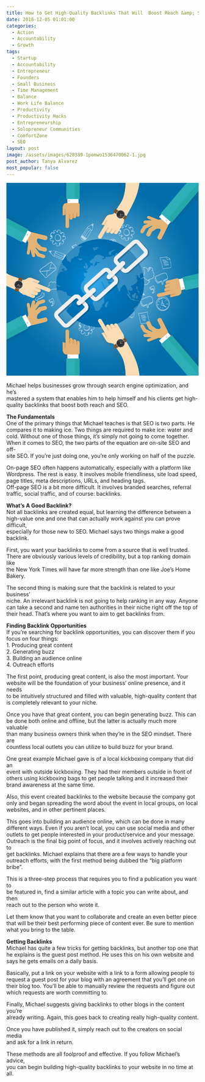 ```yaml
---
title: How to Get High-Quality Backlinks That Will  Boost Reach &amp; SEO
date: 2018-12-05 01:01:00
categories:
  - Action
  - Accountability
  - Growth
tags:
  - Startup
  - Accountability
  - Entrepreneur
  - Founders
  - Small Business
  - Time Management
  - Balance
  - Work Life Balance
  - Productivity
  - Productivity Hacks
  - Entrepreneurship
  - Solopreneur Communities
  - ComfortZone
  - SEO
layout: post
image: /assets/images/628389-1pomwo1536470062-1.jpg
post_author: Tanya Alvarez
most_popular: false
---
```


![](/assets/images/066799cab18f6b17e087d5caea4e1f7fe5e45d79-1.jpg)

Michael helps businesses grow through search engine optimization, and he’s<br>mastered a system that enables him to help himself and his clients get high-<br>quality backlinks that boost both reach and SEO.

**The Fundamentals**<br>One of the primary things that Michael teaches is that SEO is two parts. He<br>compares it to making ice. Two things are required to make ice: water and<br>cold. Without one of those things, it’s simply not going to come together.<br>When it comes to SEO, the two parts of the equation are on-site SEO and off-<br>site SEO. If you’re just doing one, you’re only working on half of the puzzle.

On-page SEO often happens automatically, especially with a platform like<br>Wordpress. The rest is easy. It involves mobile friendliness, site load speed,<br>page titles, meta descriptions, URLs, and heading tags.<br>Off-page SEO is a bit more difficult. It involves branded searches, referral<br>traffic, social traffic, and of course: backlinks.

**What’s A Good Backlink?**<br>Not all backlinks are created equal, but learning the difference between a<br>high-value one and one that can actually work against you can prove difficult,<br>especially for those new to SEO. Michael says two things make a good<br>backlink.

First, you want your backlinks to come from a source that is well trusted.<br>There are obviously various levels of credibility, but a top ranking domain like<br>the New York Times will have far more strength than one like Joe’s Home<br>Bakery.

The second thing is making sure that the backlink is related to your business’<br>niche. An irrelevant backlink is not going to help ranking in any way. Anyone<br>can take a second and name ten authorities in their niche right off the top of<br>their head. That’s where you want to aim to get backlinks from.

**Finding Backlink Opportunities**<br>If you’re searching for backlink opportunities, you can discover them if you<br>focus on four things:<br>1. Producing great content<br>2. Generating buzz<br>3. Building an audience online<br>4. Outreach efforts

The first point, producing great content, is also the most important. Your<br>website will be the foundation of your business’ online presence, and it needs<br>to be intuitively structured and filled with valuable, high-quality content that<br>is completely relevant to your niche.

Once you have that great content, you can begin generating buzz. This can<br>be done both online and offline, but the latter is actually much more valuable<br>than many business owners think when they’re in the SEO mindset. There are<br>countless local outlets you can utilize to build buzz for your brand.

One great example Michael gave is of a local kickboxing company that did an<br>event with outside kickboxing. They had their members outside in front of<br>others using kickboxing bags to get people talking and it increased their<br>brand awareness at the same time.

Also, this event created backlinks to the website because the company got<br>only and began spreading the word about the event in local groups, on local<br>websites, and in other pertinent places.

This goes into building an audience online, which can be done in many<br>different ways. Even if you aren’t local, you can use social media and other<br>outlets to get people interested in your product/service and your message.<br>Outreach is the final big point of focus, and it involves actively reaching out to<br>get backlinks. Michael explains that there are a few ways to handle your<br>outreach efforts, with the first method being dubbed the “big platform bribe”.

This is a three-step process that requires you to find a publication you want to<br>be featured in, find a similar article with a topic you can write about, and then<br>reach out to the person who wrote it.

Let them know that you want to collaborate and create an even better piece<br>that will be their best performing piece of content ever. Be sure to mention<br>what you bring to the table.

**Getting Backlinks**<br>Michael has quite a few tricks for getting backlinks, but another top one that<br>he explains is the guest post method. He uses this on his own website and<br>says he gets emails on a daily basis.

Basically, put a link on your website with a link to a form allowing people to<br>request a guest post for your blog with an agreement that you’ll get one on their blog too. You’ll be able to manually review the requests and figure out<br>which requests are worth committing to.

Finally, Michael suggests giving backlinks to other blogs in the content you’re<br>already writing. Again, this goes back to creating really high-quality content.

Once you have published it, simply reach out to the creators on social media<br>and ask for a link in return.

These methods are all foolproof and effective. If you follow Michael’s advice,<br>you can begin building high-quality backlinks to your website in no time at<br>all.